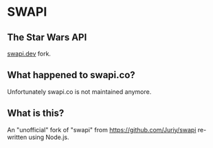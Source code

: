 # SWAPI

## The Star Wars API

[swapi.dev](https://swapi.dev) fork.

## What happened to swapi.co?

Unfortunately swapi.co is not maintained anymore.

## What is this?

An "unofficial" fork of "swapi" from https://github.com/Juriy/swapi re-written using Node.js.

